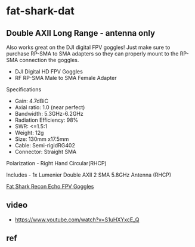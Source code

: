 
# fat-shark-dat

## Double AXII Long Range - antenna only 


Also works great on the DJI digital FPV goggles! Just make sure to purchase RP-SMA to SMA adapters so they can
properly mount to the RP-SMA connection the goggles.

- DJI Digital HD FPV Goggles
- RF RP-SMA Male to SMA Female Adapter

Specifications
- Gain: 4.7dBiC
- Axial ratio: 1.0 (near perfect)
- Bandwidth: 5.3GHz-6.2GHz
- Radiation Efficiency: 98%
- SWR: <=1.5:1
- Weight: 12g
- Size: 130mm x17.5mm
- Cable: Semi-rigidRG402
- Connector: Straight SMA

Polarization - Right Hand Circular(RHCP)

Includes - 1x Lumenier Double AXIl 2 SMA 5.8GHz Antenna (RHCP)



[Fat Shark Recon Echo FPV Goggles](https://www.amazon.com/Fat-Shark-Recon-Echo-Goggles/dp/B0CTB8VLYQ/ref=sr_1_41?dib=eyJ2IjoiMSJ9.85xi15ftM4OWw33_siXrDRGNOKuf3CgQct4cVlBOFqI1ZAAZD4Gz_S4U_wqEKgjxWcsGOZPlWkdGdEASaTJntO1H_pFgsXO61wuEgveKAmLTLHR-cjsa5SOhaKUXU0vVHE7oijzqLoIPsx-H55gYNPr_F8aMX98OqPfwk64Ma12qrNSidLDVokmdegWL621v3U-5PDEaMNTjdACgOTHEBxAGhtxksaYVouWcSkxMCTI-jr0FkvxyQeZmO6S-UjXJcEcChxa4sPMjVyiK7070XhJlH2EnXqgnv0KScl80Jqc.AzbbGJAa2ls6bQWRCrudB-jGcm6vKV7pRItsIyBMpdA&dib_tag=se&keywords=FPV&qid=1744201259&sr=8-41)


## video 

- https://www.youtube.com/watch?v=S1uHXYxcE_Q

## ref 

